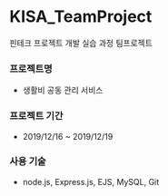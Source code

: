 # KISA_TeamProject
핀테크 프로젝트 개발 실습 과정 팀프로젝트



### 프로젝트명

- 생활비 공동 관리 서비스



### 프로젝트 기간

- 2019/12/16 ~ 2019/12/19



### 사용 기술

- node.js, Express.js, EJS, MySQL, Git



